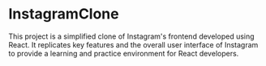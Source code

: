 # InstagramClone
This project is a simplified clone of Instagram's frontend developed using React. It replicates key features and the overall user interface of Instagram to provide a learning and practice environment for React developers.
